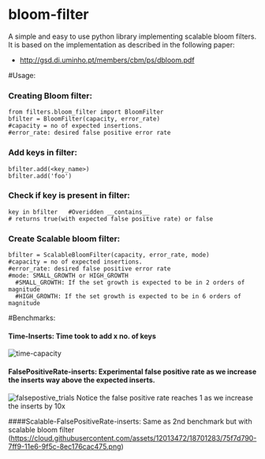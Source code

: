 # bloom-filter
A simple and easy to use python library implementing scalable bloom filters. It is based on the implementation as described in the following paper:
* http://gsd.di.uminho.pt/members/cbm/ps/dbloom.pdf

#Usage:
### Creating Bloom filter:
```
from filters.bloom_filter import BloomFilter
bfilter = BloomFilter(capacity, error_rate)
#capacity = no of expected insertions.
#error_rate: desired false positive error rate
```
### Add keys in filter:
```
bfilter.add(<key_name>)
bfilter.add('foo')
```

### Check if key is present in filter:
```
key in bfilter   #Overidden __contains__
# returns true(with expected false positive rate) or false
```

### Create Scalable bloom filter:
```
bfilter = ScalableBloomFilter(capacity, error_rate, mode)
#capacity = no of expected insertions.
#error_rate: desired false positive error rate
#mode: SMALL_GROWTH or HIGH_GROWTH
  #SMALL_GROWTH: If the set growth is expected to be in 2 orders of magnitude 
  #HIGH_GROWTH: If the set growth is expected to be in 6 orders of magnitude
```

#Benchmarks:
#### Time-Inserts: Time took to add x no. of keys
![time-capacity](https://cloud.githubusercontent.com/assets/12013472/18701266/6543df8e-7ff9-11e6-8d99-7f64dfded66c.png)

#### FalsePositiveRate-inserts: Experimental false positive rate as we increase the inserts way above the expected inserts. 
![falsepostive_trials](https://cloud.githubusercontent.com/assets/12013472/18701274/6fde873c-7ff9-11e6-9c40-42cbd728735e.png)
Notice the false positive rate reaches 1 as we increase the inserts by 10x

####Scalable-FalsePositiveRate-inserts: Same as 2nd benchmark but with scalable bloom filter
(https://cloud.githubusercontent.com/assets/12013472/18701283/75f7d790-7ff9-11e6-9f5c-8ec176cac475.png)

